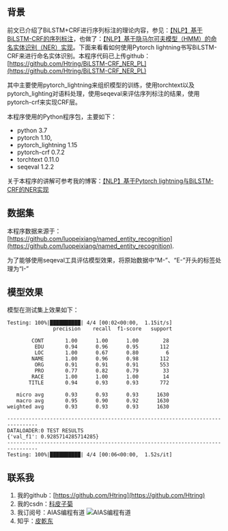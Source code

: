 ## 背景

前文已介绍了BiLSTM+CRF进行序列标注的理论内容，参见：[【NLP】基于BiLSTM-CRF的序列标注](https://blog.csdn.net/meiqi0538/article/details/124070334?spm=1001.2014.3001.5501)，也做了：[【NLP】基于隐马尔可夫模型（HMM）的命名实体识别（NER）实现](https://blog.csdn.net/meiqi0538/article/details/124065834?spm=1001.2014.3001.5501)。下面来看看如何使用Pytorch lightning书写BiLSTM-CRF来进行命名实体识别。本程序代码已上传github：[https://github.com/Htring/BiLSTM-CRF_NER_PL](https://github.com/Htring/BiLSTM-CRF_NER_PL)

其中主要使用pytorch_lightning来组织模型的训练，使用torchtext以及pytorch_lighting对语料处理，使用seqeval来评估序列标注的结果，使用pytorch-crf来实现CRF层。

本程序使用的Python程序包，主要如下：

- python 3.7
- pytorch 1.10,
- pytorch_lightning 1.15
- pytorch-crf 0.7.2
- torchtext 0.11.0
- seqeval 1.2.2


关于本程序的讲解可参考我的博客：[【NLP】基于Pytorch lightning与BiLSTM-CRF的NER实现](https://blog.csdn.net/meiqi0538/article/details/124209678)

## 数据集
本程序数据来源于：[https://github.com/luopeixiang/named_entity_recognition](https://github.com/luopeixiang/named_entity_recognition). 

为了能够使用seqeval工具评估模型效果，将原始数据中“M-”、“E-”开头的标签处理为“I-”

## 模型效果
模型在测试集上效果如下：
```text
Testing: 100%|██████████| 4/4 [00:02<00:00,  1.15it/s]
               precision    recall  f1-score   support

        CONT       1.00      1.00      1.00        28
         EDU       0.94      0.96      0.95       112
         LOC       1.00      0.67      0.80         6
        NAME       1.00      0.96      0.98       112
         ORG       0.91      0.91      0.91       553
         PRO       0.77      0.82      0.79        33
        RACE       1.00      1.00      1.00        14
       TITLE       0.94      0.93      0.93       772

   micro avg       0.93      0.93      0.93      1630
   macro avg       0.95      0.90      0.92      1630
weighted avg       0.93      0.93      0.93      1630

--------------------------------------------------------------------------------
DATALOADER:0 TEST RESULTS
{'val_f1': 0.9285714285714285}
--------------------------------------------------------------------------------
Testing: 100%|██████████| 4/4 [00:06<00:00,  1.52s/it]
```

## 联系我

1. 我的github：[https://github.com/Htring](https://github.com/Htring)
2. 我的csdn：[科皮子菊](https://piqiandong.blog.csdn.net/)
3. 我订阅号：AIAS编程有道
   ![AIAS编程有道](https://s2.loli.net/2022/05/05/DS37LjhBQz2xyUJ.png)
4. 知乎：[皮乾东](https://www.zhihu.com/people/piqiandong)
